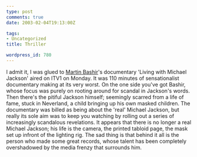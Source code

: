 ```yaml
---
type: post
comments: true
date: 2003-02-04T19:13:00Z

tags:
- Uncategorized
title: Thriller

wordpress_id: 780
---
```


I admit it, I was glued to [Martin Bashir](http://media.guardian.co.uk/broadcast/story/0,7493,879604,00.html)'s documentary 'Living with Michael Jackson' aired on ITV1 on Monday. It was 110 minutes of sensationalist documentary making at its very worst. On the one side you've got Bashir, whose focus was purely on rooting around for scandal in Jackson's words. Then there's the pitiful Jackson himself; seemingly scarred from a life of fame, stuck in Neverland, a child bringing up his own masked children. The documentary was billed as being about the 'real' Michael Jackson, but really its sole aim was to keep you watching by rolling out a series of increasingly scandalous revelations. It appears that there is no longer a real Michael Jackson; his life is the camera, the printed tabloid page, the mask set up infront of the lighting rig. The sad thing is that behind it all is the person who made some great records, whose talent has been completely overshadowed by the media frenzy that surrounds him. 
